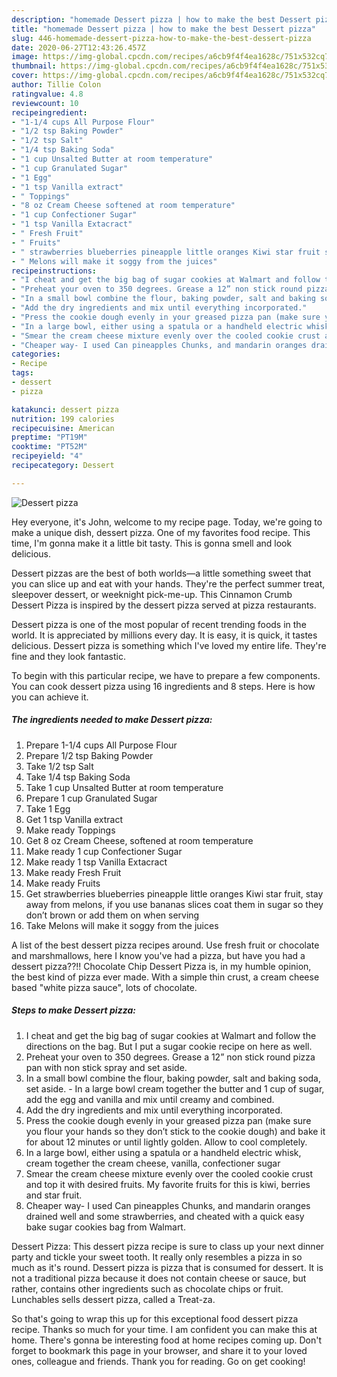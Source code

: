 ```yaml
---
description: "homemade Dessert pizza | how to make the best Dessert pizza"
title: "homemade Dessert pizza | how to make the best Dessert pizza"
slug: 446-homemade-dessert-pizza-how-to-make-the-best-dessert-pizza
date: 2020-06-27T12:43:26.457Z
image: https://img-global.cpcdn.com/recipes/a6cb9f4f4ea1628c/751x532cq70/dessert-pizza-recipe-main-photo.jpg
thumbnail: https://img-global.cpcdn.com/recipes/a6cb9f4f4ea1628c/751x532cq70/dessert-pizza-recipe-main-photo.jpg
cover: https://img-global.cpcdn.com/recipes/a6cb9f4f4ea1628c/751x532cq70/dessert-pizza-recipe-main-photo.jpg
author: Tillie Colon
ratingvalue: 4.8
reviewcount: 10
recipeingredient:
- "1-1/4 cups All Purpose Flour"
- "1/2 tsp Baking Powder"
- "1/2 tsp Salt"
- "1/4 tsp Baking Soda"
- "1 cup Unsalted Butter at room temperature"
- "1 cup Granulated Sugar"
- "1 Egg"
- "1 tsp Vanilla extract"
- " Toppings"
- "8 oz Cream Cheese softened at room temperature"
- "1 cup Confectioner Sugar"
- "1 tsp Vanilla Extacract"
- " Fresh Fruit"
- " Fruits"
- " strawberries blueberries pineapple little oranges Kiwi star fruit stay away from melons if you use bananas slices coat them in sugar so they dont brown or add them on when serving"
- " Melons will make it soggy from the juices"
recipeinstructions:
- "I cheat and get the big bag of sugar cookies at Walmart and follow the directions on the bag. But I put a sugar cookie recipe on here as well."
- "Preheat your oven to 350 degrees. Grease a 12” non stick round pizza pan with non stick spray and set aside."
- "In a small bowl combine the flour, baking powder, salt and baking soda, set aside.  In a large bowl cream together the butter and 1 cup of sugar, add the egg and vanilla and mix until creamy and combined."
- "Add the dry ingredients and mix until everything incorporated."
- "Press the cookie dough evenly in your greased pizza pan (make sure you flour your hands so they don’t stick to the cookie dough) and bake it for about 12 minutes or until lightly golden. Allow to cool completely."
- "In a large bowl, either using a spatula or a handheld electric whisk, cream together the cream cheese, vanilla, confectioner sugar"
- "Smear the cream cheese mixture evenly over the cooled cookie crust and top it with desired fruits. My favorite fruits for this is kiwi, berries and star fruit."
- "Cheaper way- I used Can pineapples Chunks, and mandarin oranges drained well and some strawberries, and cheated with a quick easy bake sugar cookies bag from Walmart."
categories:
- Recipe
tags:
- dessert
- pizza

katakunci: dessert pizza 
nutrition: 199 calories
recipecuisine: American
preptime: "PT19M"
cooktime: "PT52M"
recipeyield: "4"
recipecategory: Dessert

---
```



![Dessert pizza](https://img-global.cpcdn.com/recipes/a6cb9f4f4ea1628c/751x532cq70/dessert-pizza-recipe-main-photo.jpg)

Hey everyone, it's John, welcome to my recipe page. Today, we're going to make a unique dish, dessert pizza. One of my favorites food recipe. This time, I'm gonna make it a little bit tasty. This is gonna smell and look delicious.

Dessert pizzas are the best of both worlds—a little something sweet that you can slice up and eat with your hands. They&#39;re the perfect summer treat, sleepover dessert, or weeknight pick-me-up. This Cinnamon Crumb Dessert Pizza is inspired by the dessert pizza served at pizza restaurants.

Dessert pizza is one of the most popular of recent trending foods in the world. It is appreciated by millions every day. It is easy, it is quick, it tastes delicious. Dessert pizza is something which I've loved my entire life. They're fine and they look fantastic.


To begin with this particular recipe, we have to prepare a few components. You can cook dessert pizza using 16 ingredients and 8 steps. Here is how you can achieve it.

<!--inarticleads1-->

##### The ingredients needed to make Dessert pizza:

1. Prepare 1-1/4 cups All Purpose Flour
1. Prepare 1/2 tsp Baking Powder
1. Take 1/2 tsp Salt
1. Take 1/4 tsp Baking Soda
1. Take 1 cup Unsalted Butter at room temperature
1. Prepare 1 cup Granulated Sugar
1. Take 1 Egg
1. Get 1 tsp Vanilla extract
1. Make ready  Toppings
1. Get 8 oz Cream Cheese, softened at room temperature
1. Make ready 1 cup Confectioner Sugar
1. Make ready 1 tsp Vanilla Extacract
1. Make ready  Fresh Fruit
1. Make ready  Fruits
1. Get  strawberries blueberries pineapple little oranges Kiwi star fruit, stay away from melons, if you use bananas slices coat them in sugar so they don’t brown or add them on when serving
1. Take  Melons will make it soggy from the juices


A list of the best dessert pizza recipes around. Use fresh fruit or chocolate and marshmallows, here I know you&#39;ve had a pizza, but have you had a dessert pizza??!! Chocolate Chip Dessert Pizza is, in my humble opinion, the best kind of pizza ever made. With a simple thin crust, a cream cheese based &#34;white pizza sauce&#34;, lots of chocolate. 

<!--inarticleads2-->

##### Steps to make Dessert pizza:

1. I cheat and get the big bag of sugar cookies at Walmart and follow the directions on the bag. But I put a sugar cookie recipe on here as well.
1. Preheat your oven to 350 degrees. Grease a 12” non stick round pizza pan with non stick spray and set aside.
1. In a small bowl combine the flour, baking powder, salt and baking soda, set aside. -  In a large bowl cream together the butter and 1 cup of sugar, add the egg and vanilla and mix until creamy and combined.
1. Add the dry ingredients and mix until everything incorporated.
1. Press the cookie dough evenly in your greased pizza pan (make sure you flour your hands so they don’t stick to the cookie dough) and bake it for about 12 minutes or until lightly golden. Allow to cool completely.
1. In a large bowl, either using a spatula or a handheld electric whisk, cream together the cream cheese, vanilla, confectioner sugar
1. Smear the cream cheese mixture evenly over the cooled cookie crust and top it with desired fruits. My favorite fruits for this is kiwi, berries and star fruit.
1. Cheaper way- I used Can pineapples Chunks, and mandarin oranges drained well and some strawberries, and cheated with a quick easy bake sugar cookies bag from Walmart.


Dessert Pizza: This dessert pizza recipe is sure to class up your next dinner party and tickle your sweet tooth. It really only resembles a pizza in so much as it&#39;s round. Dessert pizza is pizza that is consumed for dessert. It is not a traditional pizza because it does not contain cheese or sauce, but rather, contains other ingredients such as chocolate chips or fruit. Lunchables sells dessert pizza, called a Treat-za. 

So that's going to wrap this up for this exceptional food dessert pizza recipe. Thanks so much for your time. I am confident you can make this at home. There's gonna be interesting food at home recipes coming up. Don't forget to bookmark this page in your browser, and share it to your loved ones, colleague and friends. Thank you for reading. Go on get cooking!
